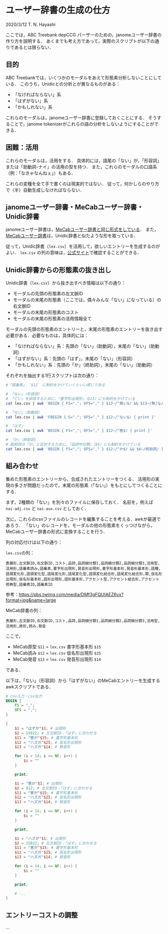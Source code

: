 # ユーザー辞書の生成の仕方
2020/3/12 T. N. Hayashi

ここでは，ABC Treebank depCCG パーザーのための，janomeユーザー辞書の作り方を説明する．
あくまでも考え方であって，実際のスクリプトが以下の通りであるとは限らない．

## 目的
ABC Treebankでは，いくつかのモーダルをあえて形態素分析しないことにしている．
このうち，Unidicとの分析とが異なるものがある：

- 「なければならない」系
- 「はずがない」系
- 「かもしれない」系

これらのモーダルは，janomeユーザー辞書に登録しておくことにする．
そうすることで，janome tokenizerがこれらの語の分析をしないようにすることができる．

## 困難：活用
これらのモーダルは，活用をする．
具体的には，語尾の「ない」が，「形容詞」または「助動詞-ナイ」の活用の型を持つ．
また，これらのモーダルの口語系（例：「なきゃなんねぇ」）もある．

これらの変種を全て手で書くのは現実的ではない．
従って，何かしらのやり方で（半）自動生成しなければならない．

## janomeユーザー辞書・MeCabユーザー辞書・Unidic辞書
janomeユーザー辞書は，[MeCabユーザー辞書と同じ形式をしている](https://mocobeta.github.io/janome/#id10)．
また，[MeCabユーザー辞書](http://taku910.github.io/mecab/dic.html)は，Unidic辞書と似たような形を取っている．

従って，Unidic辞書（`lex.csv`）を活用して，欲しいエントリーを生成するのがよい．
`lex.csv` の列の意味は，[公式サイト](https://unidic.ninjal.ac.jp/faq#output)で確認することができる．

## Unidic辞書からの形態素の抜き出し
Unidic辞書（`lex.csv`）から抜き出すべき情報は以下の通り：

- モーダルの先頭の形態素の左文脈ID
- モーダルの末尾の形態素（ここでは，偶々みんな「ない」になっている）の右文脈ID
- モーダルの末尾の形態素のコスト
- モーダルの末尾の形態素の活用情報全て

モーダルの先頭の形態素のエントリーと，末尾の形態素のエントリーを抜き出す必要がある．必要なものは，具体的には：
- 「なければならない」系：先頭の「ない」（助動詞），末尾の「ない」（助動詞）
- 「はずがない」系：先頭の「はず」，末尾の「ない」（形容詞）
- 「かもしれない」系：先頭の「か」（終助詞），末尾の「ない」（助動詞）

それぞれを抽出する1行スクリプトは次の通り：
```sh
#「語彙素」 `$12` に制約をかけていくといい感じである

# 「ない」（形容詞）
# 「亡い」を排除するために，「書字形出現形」（$13）にも制約をかけている
cat lex.csv | awk 'BEGIN { FS=","; OFS="," } $12~/^無い$/ && $13~/無|な/ { print }' 

# 「ない」（助動詞）
cat lex.csv | awk 'FBEGIN { S=","; OFS="," } $12~/^ない$/ { print }' 

# 「はず」
cat lex.csv | awk 'BEGIN { FS=","; OFS="," } $12~/^筈$/ { print }' 

# 「か」（終助詞）
# 副助詞の「か」と区別するために，「品詞中分類」（$6）にも制約をかけている
cat lex.csv | awk 'BEGIN { FS=","; OFS="," } $12~/^か$/ && $6~/終助詞/ { print }' 
```

## 組み合わせ
集めた形態素のエントリーから，合成されたエントリーをつくる．
活用形の実現の多さが問題だったので，末尾の形態素（「ない」）をもとにしてつくることにする．

まず，2種類の「ない」を別々のファイルに保存しておく．
名前を，例えば `nai-adj.csv` と `nai-aux.csv` としておく．

次に，これらのcsvファイルのレコードを編集することを考える．awkが最適であろう．
「ない」のレコードを，モーダルの他の形態素をくっつけながら，MeCabユーザー辞書の形式に変換することを行う．

列の対応付けは以下の通り：

`lex.csv`の列：
```
表層形,左文脈ID,右文脈ID,コスト,品詞,品詞細分類1,品詞細分類2,品詞細分類3,活用型,活用形,語彙素読み,語彙素,書字形出現形,発音形出現形,書字形基本形,発音形基本形,語種,語頭変化形,語頭変化型,語尾変化形,語尾変化型,語頭変化結合形,語尾変化結合形,類,仮名形出現形,仮名形基本形,語形出現形,語形基本形,アクセント型,アクセント結合形,アクセント修飾型,語彙表ID,語彙素ID
```
参考：https://pbs.twimg.com/media/DMf3gFQUIAEZ6vx?format=jpg&name=large

MeCab辞書の列：
```
表層形,左文脈ID,右文脈ID,コスト,品詞,品詞細分類1,品詞細分類2,品詞細分類3,活用型,活用形,原形,読み,発音
```

ここで，

- MeCab原型 `$11` = `lex.csv` 書字形基本形 `$15`
- MeCab読み `$12` = `lex.csv` 仮名形出現形 `$25`
- MeCab発音 `$13` = `lex.csv` 発音形出現形 `$14`

である．

以下は，「ない」（形容詞）から「はずがない」のMeCabエントリーを生成するawkスクリプトである．

```awk
# csv入力・csv出力
BEGIN {
    FS = ",";
    OFS = ",";
}

{
    $1 = "はずが"$1; # 出現形
    $2 = 15822; # 左文脈ID：「はず」に合わせる
    $11 = "筈が"$15; # 書字形基本形
    $12 = "ハズガ"$25; # 仮名形出現形
    $13 = "ハズガ"$14; # 発音形

    for (i = 14; i <= NF; i++) {
        $i = ""
    }

    print;

    $1 = "筈が"$1; # 出現形
    $2 = 912; # 左文脈ID：「はず」に合わせる
    $11 = "筈が"$15; # 書字形基本形
    $12 = "ハズガ"$25; # 仮名形出現形
    $13 = "ハズガ"$14; # 発音形

    for (i = 14; i <= NF; i++) {
        $i = ""
    }

    print;

    $1 = "ハズが"$1; # 出現形
    $2 = 15822; # 左文脈ID：「はず」に合わせる
    $11 = "筈が"$15; # 書字形基本形
    $12 = "ハズガ"$25; # 仮名形出現形
    $13 = "ハズガ"$14; # 発音形

    for (i = 14; i <= NF; i++) {
        $i = ""
    }

    print;

    # ...
}
```

## エントリーコストの調整
...
